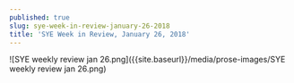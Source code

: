 ```yaml
---
published: true
slug: sye-week-in-review-january-26-2018
title: 'SYE Week in Review, January 26, 2018'
---
```

![SYE weekly review jan 26.png]({{site.baseurl}}/media/prose-images/SYE weekly review jan 26.png)
